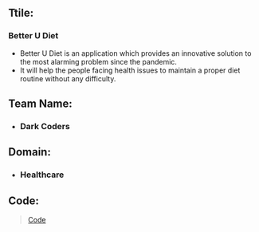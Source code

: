 ## Ttile:
### Better U Diet
- Better U Diet is an application which provides an innovative solution to the most alarming problem since the pandemic.
- It will help the people facing health issues to maintain a proper diet routine without any difficulty.

## Team Name: 
- ### Dark Coders

## Domain:
- ### Healthcare

## Code:
> [Code](https://github.com/HemanthSai7/DarkCoders/tree/main/Dark%20Coders)
